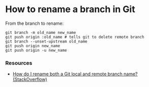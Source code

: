 # How to rename a branch in Git

From the branch to rename:

```shell
git branch -m old_name new_name
git push origin :old_name # tells git to delete remote branch
git branch --unset-upstream old_name
git push origin new_name
git push origin -u new_name
```

### Resources

- [How do I rename both a Git local and remote branch name? (StackOverflow)](https://stackoverflow.com/questions/30590083/how-do-i-rename-both-a-git-local-and-remote-branch-name)